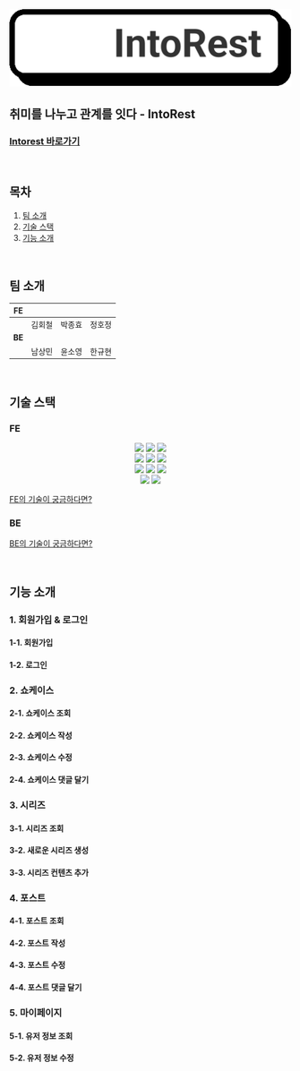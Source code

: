 <div align="center">
  <img src="https://raw.githubusercontent.com/codestates-seb/seb41_main_009/ab4ead2c9bc78a94ed1b0c7502463d033c0efbca/client/public/image/logo.svg" />
</div>

## 취미를 나누고 관계를 잇다 - IntoRest
### [Intorest 바로가기](http://intorest.com)
<br>

## 목차
1. [팀 소개](#팀-소개)
2. [기술 스택](#기술-스택)
3. [기능 소개](#기능-소개)
<br>

## 팀 소개
|FE|  |  |  |
|:--:|:--:|:--:|:--:|
||김회철|박종효|정호정|
|**BE**||||
||남상민|윤소영|한규현|
<br>

## 기술 스택
### FE
<div align=center>
  <img src="https://img.shields.io/badge/html5-E34F26?style=for-the-badge&logo=html5&logoColor=white"> 
  <img src="https://img.shields.io/badge/css-1572B6?style=for-the-badge&logo=css3&logoColor=white"> 
  <img src="https://img.shields.io/badge/javascript-F7DF1E?style=for-the-badge&logo=javascript&logoColor=black">
  <br>
  
  <img src="https://img.shields.io/badge/react-61DAFB?style=for-the-badge&logo=react&logoColor=black"> 
  <img src="https://img.shields.io/badge/react router-CA4245?style=for-the-badge&logo=react router&logoColor=white"> 
  <img src="https://img.shields.io/badge/zustand-764ABC?style=for-the-badge&logo=redux&logoColor=white">
  <br>
  
  <img src="https://img.shields.io/badge/styled components-DB7093?style=for-the-badge&logo=styledcomponents&logoColor=white"> 
  <img src="https://img.shields.io/badge/axios-5A29E4?style=for-the-badge&logo=axios&logoColor=white">
  <img src="https://img.shields.io/badge/jsdoc-0CAA41?style=for-the-badge&logo=javascript&logoColor=white">
  <br>
  
  <img src="https://img.shields.io/badge/amazon s3-569A31?style=for-the-badge&logo=amazon s3&logoColor=white">
  <img src="https://img.shields.io/badge/github actions-2088FF?style=for-the-badge&logo=github actions&logoColor=white">
</div>

[FE의 기술이 궁금하다면?](https://github.com/codestates-seb/seb41_main_009/tree/main/client)
### BE
[BE의 기술이 궁금하다면?](https://github.com/codestates-seb/seb41_main_009/tree/main/server)

<br>

## 기능 소개
### 1. 회원가입 & 로그인
#### 1-1. 회원가입
#### 1-2. 로그인
### 2. 쇼케이스
#### 2-1. 쇼케이스 조회
#### 2-2. 쇼케이스 작성
#### 2-3. 쇼케이스 수정
#### 2-4. 쇼케이스 댓글 달기
### 3. 시리즈
#### 3-1. 시리즈 조회
#### 3-2. 새로운 시리즈 생성
#### 3-3. 시리즈 컨텐츠 추가
### 4. 포스트
#### 4-1. 포스트 조회
#### 4-2. 포스트 작성
#### 4-3. 포스트 수정
#### 4-4. 포스트 댓글 달기
### 5. 마이페이지
#### 5-1. 유저 정보 조회
#### 5-2. 유저 정보 수정
